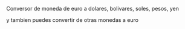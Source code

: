 Conversor de moneda de euro a dolares, bolivares, soles, pesos, yen

y tambien puedes convertir de otras monedas a euro
